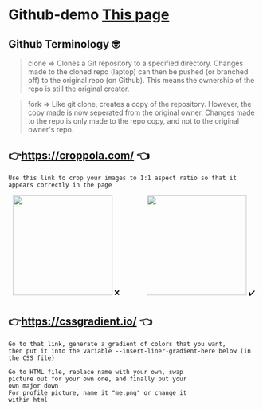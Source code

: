 ﻿# Github-demo [This page](https://abedasa3.github.io/Github-Workshop-Demo/)
 
 ## Github Terminology 🤓
 
 > clone => Clones a Git repository to a specified directory. Changes made to the cloned repo (laptop)
 >              can then be pushed (or branched off) to the original repo (on Github). This means the ownership
 >              of the repo is still the original creator.
 
 > fork => Like git clone, creates a copy of the repository. However, the copy made is now seperated
 >         from the original owner. Changes made to the repo is only made to the repo copy, and not
 >         to the original owner's repo.   

## 👉https://croppola.com/ 👈
    Use this link to crop your images to 1:1 aspect ratio so that it appears correctly in the page

<p align="center">
<img src="https://i.ibb.co/mTtZJNy/DSC00002-02.jpg" width="200px"> ❌
&nbsp;&nbsp;&nbsp;&nbsp;&nbsp;&nbsp;&nbsp;&nbsp;&nbsp;&nbsp;&nbsp;&nbsp;
<img src="https://i.ibb.co/fM42M2d/DSC00002-02-Cropped.jpg" width="200px" margin> ✔️
</p>
 
## 👉https://cssgradient.io/ 👈
    Go to that link, generate a gradient of colors that you want, 
    then put it into the variable --insert-liner-gradient-here below (in the CSS file)

    Go to HTML file, replace name with your own, swap
    picture out for your own one, and finally put your
    own major down
    For profile picture, name it "me.png" or change it
    within html
